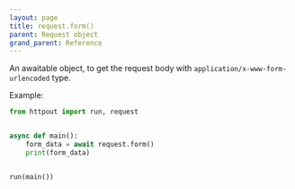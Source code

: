 ```yaml
---
layout: page
title: request.form()
parent: Request object
grand_parent: Reference
---
```


An awaitable object, to get the request body with `application/x-www-form-urlencoded` type.

Example:
```python
from httpout import run, request


async def main():
    form_data = await request.form()
    print(form_data)


run(main())
```
